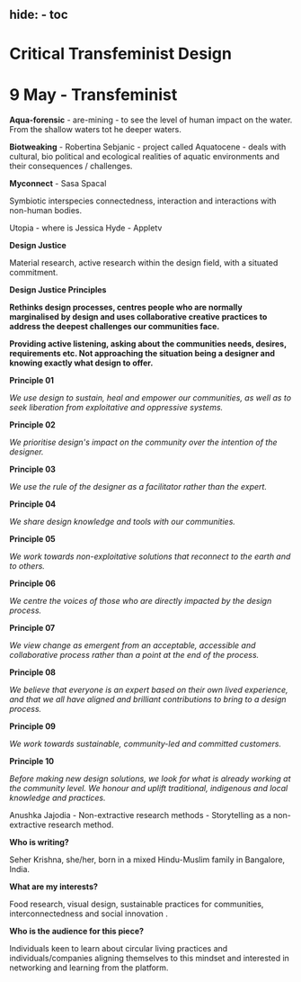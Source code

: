 hide:
    - toc
---

# **Critical Transfeminist Design**

# 9 May - Transfeminist

**Aqua-forensic** - are-mining - to see the level of human impact on the water. From the shallow waters tot he deeper waters.

**Biotweaking** - Robertina Sebjanic - project called Aquatocene - deals with cultural, bio political and ecological realities of aquatic environments and their consequences / challenges.

**Myconnect** - Sasa Spacal

Symbiotic interspecies connectedness, interaction and interactions with non-human bodies.

Utopia - where is Jessica Hyde - Appletv

**Design Justice**

Material research, active research within the design field, with a situated commitment.

**Design Justice Principles**

**Rethinks design processes, centres people who are normally marginalised by design and uses collaborative creative practices to address the deepest challenges our communities face.**

**Providing active listening, asking about the communities needs, desires, requirements etc. Not approaching the situation being a designer and knowing exactly what design to offer.**

**Principle 01**

*We use design to sustain, heal and empower our communities, as well as to seek liberation from exploitative and oppressive systems.*

**Principle 02**

*We prioritise design's impact on the community over the intention of the designer.*

**Principle 03**

*We use the rule of the designer as a facilitator rather than the expert.*

**Principle 04**

*We share design knowledge and tools with our communities.*

**Principle 05**

*We work towards non-exploitative solutions that reconnect to the earth and to others.*

**Principle 06**

*We centre the voices of those who are directly impacted by the design process.*

**Principle 07**

*We view change as emergent from an acceptable, accessible and collaborative process rather than a point at the end of the process.*

**Principle 08**

*We believe that everyone is an expert based on their own lived experience, and that we all have aligned and brilliant contributions to bring to a design process.*

**Principle 09**

*We work towards sustainable, community-led and committed customers.*

**Principle 10**

*Before making new design solutions, we look for what is already working at the community level. We honour and uplift traditional, indigenous and local knowledge and practices.*

[](https://static1.squarespace.com/static/5d5d34e927fded000105ccc4/t/62bcb0e6c96e2b07be800060/1656533248511/From+the+Desks+of-Principles+at+Work-062922.pdf)

Anushka Jajodia - Non-extractive research methods - Storytelling as a non-extractive research method.

**Who is writing?**

Seher Krishna, she/her, born in a mixed Hindu-Muslim family in Bangalore, India.

**What are my interests?**

Food research, visual design, sustainable practices for communities, interconnectedness and social innovation .

**Who is the audience for this piece?**

Individuals keen to learn about circular living practices and individuals/companies aligning themselves to this mindset and interested in networking and learning from the platform.
